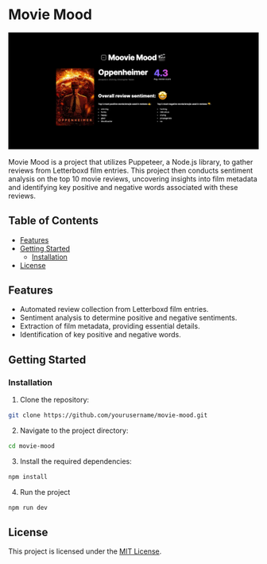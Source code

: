 # Movie Mood

![Movie Mood Banner](banner.png)

Movie Mood is a project that utilizes Puppeteer, a Node.js library, to gather reviews from Letterboxd film entries. This project then conducts sentiment analysis on the top 10 movie reviews, uncovering insights into film metadata and identifying key positive and negative words associated with these reviews.

## Table of Contents

- [Features](#features)
- [Getting Started](#getting-started)
  - [Installation](#installation)
- [License](#license)

## Features

- Automated review collection from Letterboxd film entries.
- Sentiment analysis to determine positive and negative sentiments.
- Extraction of film metadata, providing essential details.
- Identification of key positive and negative words.

## Getting Started

### Installation

1. Clone the repository:

```bash
git clone https://github.com/yourusername/movie-mood.git
```

2. Navigate to the project directory:

```bash
cd movie-mood
```

3. Install the required dependencies:

```bash
npm install
```

4. Run the project

```bash
npm run dev
```

## License

This project is licensed under the [MIT License](LICENSE).
